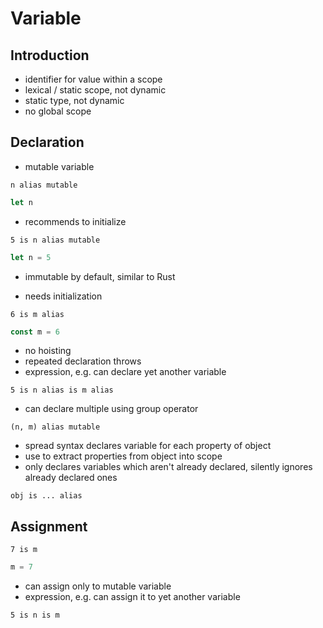 # Variable



## Introduction

- identifier for value within a scope
- lexical / static scope, not dynamic
- static type, not dynamic
- no global scope



## Declaration

- mutable variable

```
n alias mutable
```

```js
let n
```

- recommends to initialize

```
5 is n alias mutable
```

```js
let n = 5
```

- immutable by default, similar to Rust
<!-- todo: should distinguish assignment of same identifier and changing the underlying value, e.g. object property? -->
- needs initialization

```
6 is m alias
```

```js
const m = 6
```

- no hoisting
- repeated declaration throws
- expression, e.g. can declare yet another variable

```
5 is n alias is m alias
```

- can declare multiple using group operator

```
(n, m) alias mutable
```

- spread syntax declares variable for each property of object
- use to extract properties from object into scope
- only declares variables which aren't already declared, silently ignores already declared ones
<!-- 
or allow overshadowing using own declaration instead? would be repeated declaration?
 -->

```
obj is ... alias
```



## Assignment

```
7 is m
```

```js
m = 7
```

- can assign only to mutable variable
- expression, e.g. can assign it to yet another variable

```
5 is n is m
```